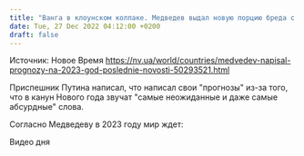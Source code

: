 ```yaml
---
title: "Ванга в клоунском колпаке. Медведев выдал новую порцию бреда с «прогнозами» на 2023 год"
date: Tue, 27 Dec 2022 04:12:00 +0200
draft: false
---
```

Источник: Новое Время https://nv.ua/world/countries/medvedev-napisal-prognozy-na-2023-god-poslednie-novosti-50293521.html


Приспешник Путина написал, что написал свои "прогнозы" из-за того, что в канун Нового года звучат "самые неожиданные и даже самые абсурдные" слова.

Согласно Медведеву в 2023 году мир ждет:

 Видео дня   

